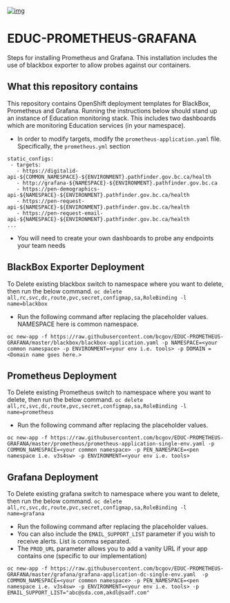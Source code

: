 [![img](https://img.shields.io/badge/Lifecycle-Maturing-007EC6)](https://github.com/bcgov/repomountie/blob/master/doc/lifecycle-badges.md)

# EDUC-PROMETHEUS-GRAFANA

Steps for installing Prometheus and Grafana. This installation includes the use of blackbox exporter to allow probes against our containers.  

## What this repository contains
This repository contains OpenShift deployment templates for BlackBox, Prometheus and Grafana. Running the instructions below should stand up an instance of Education monitoring stack. This includes two dashboards which are monitoring Education services (in your namespace). 
* In order to modify targets, modify the `prometheus-application.yaml` file. Specifically, the `prometheus.yml` section
```
static_configs:
 - targets:
   - https://digitalid-api-${COMMON_NAMESPACE}-${ENVIRONMENT}.pathfinder.gov.bc.ca/health
   - http://grafana-${NAMESPACE}-${ENVIRONMENT}.pathfinder.gov.bc.ca
   - https://pen-demographics-api-${NAMESPACE}-${ENVIRONMENT}.pathfinder.gov.bc.ca/health
   - https://pen-request-api-${NAMESPACE}-${ENVIRONMENT}.pathfinder.gov.bc.ca/health
   - https://pen-request-email-api-${NAMESPACE}-${ENVIRONMENT}.pathfinder.gov.bc.ca/health
...
```
* You will need to create your own dashboards to probe any endpoints your team needs

## BlackBox Exporter Deployment
To Delete existing blackbox switch to namespace where you want to delete, then run the below command.
`oc delete all,rc,svc,dc,route,pvc,secret,configmap,sa,RoleBinding -l name=blackbox`

* Run the following command after replacing the placeholder values. NAMESPACE here is common namespace.

```
oc new-app -f https://raw.githubusercontent.com/bcgov/EDUC-PROMETHEUS-GRAFANA/master/blackbox/blackbox-application.yaml -p NAMESPACE=<your common namespace> -p ENVIRONMENT=<your env i.e. tools> -p DOMAIN =<Domain name goes here.>
```

## Prometheus Deployment
To Delete existing Prometheus switch to namespace where you want to delete, then run the below command.
`oc delete all,rc,svc,dc,route,pvc,secret,configmap,sa,RoleBinding -l name=prometheus`

* Run the following command after replacing the placeholder values.

```
oc new-app -f https://raw.githubusercontent.com/bcgov/EDUC-PROMETHEUS-GRAFANA/master/prometheus/prometheus-application-single-env.yaml -p COMMON_NAMESPACE=<your common namespace> -p PEN_NAMESPACE=<pen namespace i.e. v3s4sw> -p ENVIRONMENT=<your env i.e. tools> 
```

## Grafana Deployment

To Delete existing grafana switch to namespace where you want to delete, then run the below command.
`oc delete all,rc,svc,dc,route,pvc,secret,configmap,sa,RoleBinding -l name=grafana`

* Run the following command after replacing the placeholder values.
* You can also include the `EMAIL_SUPPORT_LIST` parameter if you wish to receive alerts. List is comma separated. 
* The `PROD_URL` parameter allows you to add a vanity URL if your app contains one (specific to our implementation)

```
oc new-app -f https://raw.githubusercontent.com/bcgov/EDUC-PROMETHEUS-GRAFANA/master/grafana/grafana-application-dc-single-env.yaml  -p COMMON_NAMESPACE=<your common namespace> -p PEN_NAMESPACE=<pen namespace i.e. v3s4sw> -p ENVIRONMENT=<your env i.e. tools> -p EMAIL_SUPPORT_LIST="abc@sda.com,akdl@sadf.com"
```
